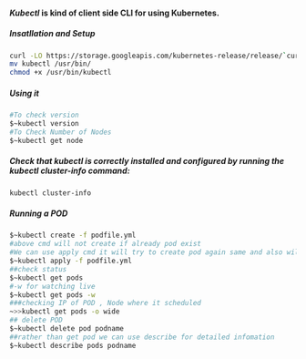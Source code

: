 #### ***Kubectl*** is kind of client side CLI for using Kubernetes.
##### Insatllation and Setup
```bash
curl -LO https://storage.googleapis.com/kubernetes-release/release/`curl -s https://storage.googleapis.com/kubernetes-release/release/stable.txt`/bin/linux/amd64/kubectl
mv kubectl /usr/bin/
chmod +x /usr/bin/kubectl
```
##### Using it
```bash
#To check version
$~kubectl version
#To Check Number of Nodes
$~kubectl get node
```
##### Check that kubectl is correctly installed and configured by running the kubectl cluster-info command:
```bash
kubectl cluster-info
```
##### Running a POD
```bash
$~kubectl create -f podfile.yml
#above cmd will not create if already pod exist
#We can use apply cmd it will try to create pod again same and also will update if it there
$~kubectl apply -f podfile.yml
##check status
$~kubectl get pods
#-w for watching live
$~kubectl get pods -w
###checking IP of POD , Node where it scheduled
~>>kubectl get pods -o wide
## delete POD
$~kubectl delete pod podname
##rather than get pod we can use describe for detailed infomation
$~kubectl describe pods podname
```
